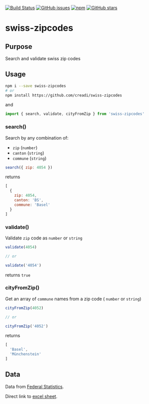 [![Build Status](https://travis-ci.org/creadi/swiss-zipcodes.svg?branch=master)](https://travis-ci.org/creadi/swiss-zipcodes)
[![GitHub issues](https://img.shields.io/github/issues/creadi/swiss-zipcodes.svg)](https://github.com/creadi/swiss-zipcodes/issues)
[![npm](https://img.shields.io/npm/l/express.svg)](https://github.com/creadi/swiss-zipcodes)
[![GitHub stars](https://img.shields.io/github/stars/creadi/swiss-zipcodes.svg)](https://github.com/creadi/swiss-zipcodes/stargazers)

# swiss-zipcodes

## Purpose

Search and validate swiss zip codes

## Usage

```bash
npm i --save swiss-zipcodes
# or
npm install https://github.com/creadi/swiss-zipcodes
```

and

```javascript
import { search, validate, cityFromZip } from 'swiss-zipcodes'
```

### search()

Search by any combination of:
  * `zip` (`number`)
  * `canton` (`string`)
  * `commune` (`string`)

```javascript
search({ zip: 4054 })
```

returns

```javascript
[
  {
    zip: 4054,
    canton: 'BS',
    commune: 'Basel'
  }
]
```

### validate()

Validate `zip` code as `number` or `string`

```javascript
validate(4054)

// or

validate('4054')
```

returns `true`

### cityFromZip()

Get an array of `commune` names from a zip code ( `number` or `string`)

```javascript
cityFromZip(4052)

// or

cityFromZip('4052')
```

returns

```javascript
[
  'Basel',
  'Münchenstein'
]
```

## Data

Data from [Federal Statistics](https://www.bfs.admin.ch/bfs/fr/home/bases-statistiques/repertoire-officiel-communes-suisse/tableau-correspondance-regbl.assetdetail.2861277.html).

Direct link to [excel sheet](https://www.bfs.admin.ch/bfsstatic/dam/assets/2861277/master).

